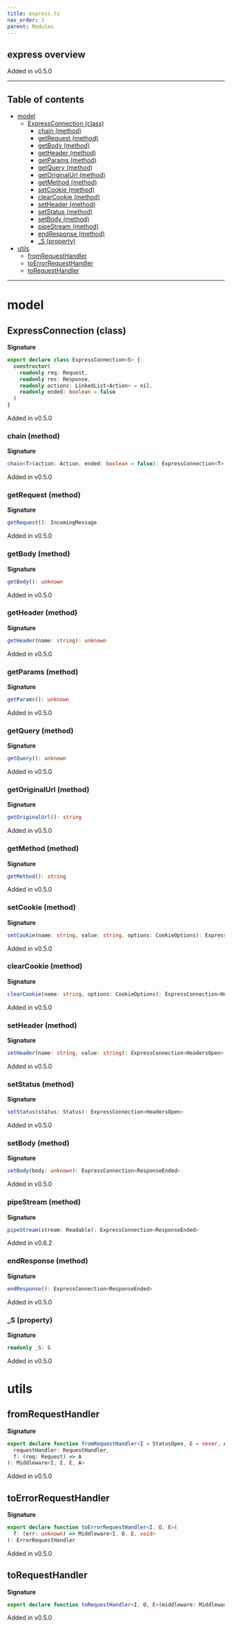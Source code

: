```yaml
---
title: express.ts
nav_order: 1
parent: Modules
---
```


## express overview

Added in v0.5.0

---

<h2 class="text-delta">Table of contents</h2>

- [model](#model)
  - [ExpressConnection (class)](#expressconnection-class)
    - [chain (method)](#chain-method)
    - [getRequest (method)](#getrequest-method)
    - [getBody (method)](#getbody-method)
    - [getHeader (method)](#getheader-method)
    - [getParams (method)](#getparams-method)
    - [getQuery (method)](#getquery-method)
    - [getOriginalUrl (method)](#getoriginalurl-method)
    - [getMethod (method)](#getmethod-method)
    - [setCookie (method)](#setcookie-method)
    - [clearCookie (method)](#clearcookie-method)
    - [setHeader (method)](#setheader-method)
    - [setStatus (method)](#setstatus-method)
    - [setBody (method)](#setbody-method)
    - [pipeStream (method)](#pipestream-method)
    - [endResponse (method)](#endresponse-method)
    - [\_S (property)](#_s-property)
- [utils](#utils)
  - [fromRequestHandler](#fromrequesthandler)
  - [toErrorRequestHandler](#toerrorrequesthandler)
  - [toRequestHandler](#torequesthandler)

---

# model

## ExpressConnection (class)

**Signature**

```ts
export declare class ExpressConnection<S> {
  constructor(
    readonly req: Request,
    readonly res: Response,
    readonly actions: LinkedList<Action> = nil,
    readonly ended: boolean = false
  )
}
```

Added in v0.5.0

### chain (method)

**Signature**

```ts
chain<T>(action: Action, ended: boolean = false): ExpressConnection<T>
```

Added in v0.5.0

### getRequest (method)

**Signature**

```ts
getRequest(): IncomingMessage
```

Added in v0.5.0

### getBody (method)

**Signature**

```ts
getBody(): unknown
```

Added in v0.5.0

### getHeader (method)

**Signature**

```ts
getHeader(name: string): unknown
```

Added in v0.5.0

### getParams (method)

**Signature**

```ts
getParams(): unknown
```

Added in v0.5.0

### getQuery (method)

**Signature**

```ts
getQuery(): unknown
```

Added in v0.5.0

### getOriginalUrl (method)

**Signature**

```ts
getOriginalUrl(): string
```

Added in v0.5.0

### getMethod (method)

**Signature**

```ts
getMethod(): string
```

Added in v0.5.0

### setCookie (method)

**Signature**

```ts
setCookie(name: string, value: string, options: CookieOptions): ExpressConnection<HeadersOpen>
```

Added in v0.5.0

### clearCookie (method)

**Signature**

```ts
clearCookie(name: string, options: CookieOptions): ExpressConnection<HeadersOpen>
```

Added in v0.5.0

### setHeader (method)

**Signature**

```ts
setHeader(name: string, value: string): ExpressConnection<HeadersOpen>
```

Added in v0.5.0

### setStatus (method)

**Signature**

```ts
setStatus(status: Status): ExpressConnection<HeadersOpen>
```

Added in v0.5.0

### setBody (method)

**Signature**

```ts
setBody(body: unknown): ExpressConnection<ResponseEnded>
```

Added in v0.5.0

### pipeStream (method)

**Signature**

```ts
pipeStream(stream: Readable): ExpressConnection<ResponseEnded>
```

Added in v0.6.2

### endResponse (method)

**Signature**

```ts
endResponse(): ExpressConnection<ResponseEnded>
```

Added in v0.5.0

### \_S (property)

**Signature**

```ts
readonly _S: S
```

Added in v0.5.0

# utils

## fromRequestHandler

**Signature**

```ts
export declare function fromRequestHandler<I = StatusOpen, E = never, A = never>(
  requestHandler: RequestHandler,
  f: (req: Request) => A
): Middleware<I, I, E, A>
```

Added in v0.5.0

## toErrorRequestHandler

**Signature**

```ts
export declare function toErrorRequestHandler<I, O, E>(
  f: (err: unknown) => Middleware<I, O, E, void>
): ErrorRequestHandler
```

Added in v0.5.0

## toRequestHandler

**Signature**

```ts
export declare function toRequestHandler<I, O, E>(middleware: Middleware<I, O, E, void>): RequestHandler
```

Added in v0.5.0
